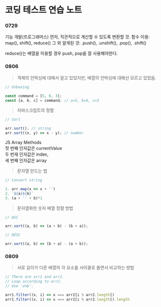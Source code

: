 # 코딩 테스트 연습 노트

### 0729
기능 개발(프로그래머스)
  먼저, 직관적으로 계산할 수 있도록 변환할 것.
  함수 이용: map(), shift(), reduce()
  그 외 알게된 것: .push(), .unshift(), .pop(), .shift()

  reduce()는 배열을 이용할 경우 push, pop을 잘 사용해야한다.



### 0806

> 객체의 언박싱에 대해서 알고 있었지만, 배열의 언박싱에 대해선 모르고 있었음.
```js
// Unboxing

const command = [5, 6, 3];
const [a, b, c] = command; // a=5, b=6, c=3
```

> 자바스크립트의 정렬
```js
// Sort

arr.sort(); // string
arr.sort((x, y) => x - y); // number
```

JS Array Methods  
첫 번째 인자값은 currentValue   
두 번재 인자값은 index,  
세 번째 인자값은 array

> 문자열 만드는 법
```js
// Convert string

1. arr.map(x => x + '')
2. `${a}${b}`
3. (a + '' + b)*1
```

> 문자열화한 숫자 배열 정렬 방법
```js
// ASC

arr.sort((a, b) => (a + b) - (b + a));
```
```js
// DESC

arr.sort((a, b) => (b + a) - (a + b));
```

### 0809

>서로 길이가 다른 배열의 각 요소를 사이클로 돌면서 비교하는 방법

```js
// There are arr1 and arr2.
// Loop according to arr2.
// Use 'a%b'.

arr1.filter((x, i) => x === arr2[i % arr2.length])
arr1.filter((x, i) => x === arr2[i % arr2.length]).length
```